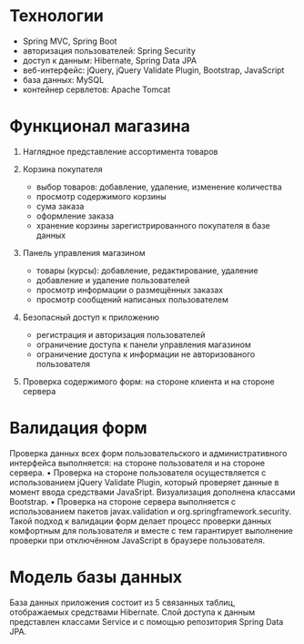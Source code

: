 # Технологии

<ul >
<li>	Spring MVC, Spring Boot</li>
<li>	авторизация пользователей: Spring Security</li>
<li>	доступ к данным: Hibernate, Spring Data JPA</li>
<li>	веб-интерфейс: jQuery, jQuery Validate Plugin, Bootstrap, JavaScript</li>
<li>	база данных: MySQL</li>
<li>	контейнер сервлетов: Apache Tomcat</li>
</ul>


# Функционал магазина

1.	Наглядное представление ассортимента товаров

2.	Корзина покупателя      <ul>
    <li>	выбор товаров: добавление, удаление, изменение количества</li>
    <li>	просмотр содержимого корзины</li>
    <li>	 сума заказа</li>
    <li>	оформление заказа</li>
    <li>	хранение корзины зарегистрированного покупателя в базе данных</li>
   </ul>
  
3.	Панель управления магазином     <ul>
    <li>	товары (курсы): добавление, редактирование, удаление</li>
    <li>	добавление и удаление пользователей </li>
    <li>	просмотр информации о размещённых заказах</li>
    <li>	просмотр сообщений написаных пользователем </li>
    </ul>
    
4.	Безопасный доступ к приложению     <ul>
    <li>	регистрация и авторизация пользователей</li>
    <li>	ограничение доступа к панели управления магазином</li>
    <li>	ограничение доступа к информации не авторизованого пользователя</li>
    </ul>  
    
5.	Проверка содержимого форм: на стороне клиента и на стороне сервера

# Валидация форм
Проверка данных всех форм пользовательского и административного интерфейса выполняется: на стороне пользователя и на стороне сервера.
•	Проверка на стороне пользователя осуществляется с использованием jQuery Validate Plugin, который проверяет данные в момент ввода средствами JavaSript. Визуализация дополнена классами Bootstrap.
•	Проверка на стороне сервера выполняется с использованием пакетов javax.validation и org.springframework.security.
Такой подход к валидации форм делает процесс проверки данных комфортным для пользователя и вместе с тем гарантирует выполнение проверки при отключённом JavaScript в браузере пользователя.
# Модель базы данных
База данных приложения состоит из 5 связанных таблиц, отображаемых средствами Hibernate. 
Слой доступа к данным  представлен классами Service и с помощью репозитория Spring Data JPA.

